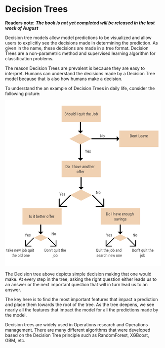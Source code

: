 # Decision Trees

**Readers note:** _**The book is not yet completed will be released in the last week of August**_

Decision tree models allow model predictions to be visualized and allow users to explicitly see the decisions made in determining the prediction. As given in the name, these decisions are made in a tree format. Decision Trees are a non-parametric method and supervised learning algorithm for classification problems.

The reason Decision Trees are prevalent is because they are easy to interpret. Humans can understand the decisions made by a Decision Tree model because that is also how humans make a decision.  

To understand the an example of Decision Trees in daily life, consider the following picture:

![](../../.gitbook/assets/screenshot-214-.png)

The Decision tree above depicts simple decision making that one would make. At every step in the tree, asking the right question either leads us to an answer or the next important question that will in turn lead us to an answer.

The key here is to find the most important features that impact a prediction and place them towards the root of the tree. As the tree deepens, we see nearly all the features that impact the model for all the predictions made by the model. 

Decision trees are widely used in Operations research and Operations management. There are many different algorithms that were developed based on the Decision Tree principle such as RandomForest, XGBoost, GBM, etc. 

